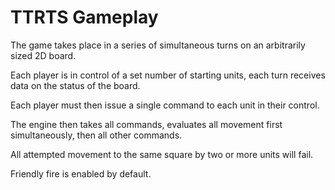 TTRTS Gameplay
=================

The game takes place in a series of simultaneous turns on an arbitrarily sized 2D board.

Each player is in control of a set number of starting units, each turn receives data on the status of the board.

Each player must then issue a single command to each unit in their control.

The engine then takes all commands, evaluates all movement first simultaneously, then all other commands.

All attempted movement to the same square by two or more units will fail.

Friendly fire is enabled by default.



